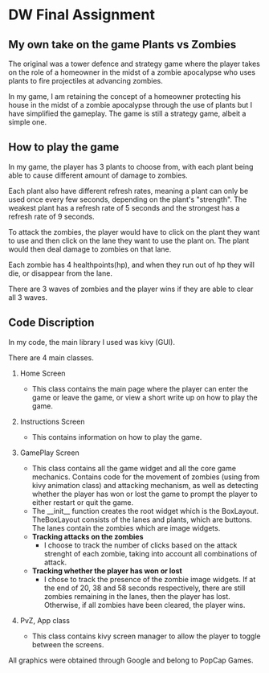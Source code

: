 # DW Final Assignment

## My own take on the game Plants vs Zombies

The original was a tower defence and strategy game where the player takes on the role of a homeowner in the midst of a zombie apocalypse who uses plants to fire projectiles at advancing zombies.

In my game, I am retaining the concept of a homeowner protecting his house in the midst of a zombie apocalypse through the use of plants but I have simplified the gameplay. The game is still a strategy game, albeit a simple one.

## How to play the game

In my game, the player has 3 plants to choose from, with each plant being able to cause different amount of damage to zombies.

Each plant also have different refresh rates, meaning a plant can only be used once every few seconds, depending on the plant's "strength". The weakest plant has a refresh rate of 5 seconds and the strongest has a refresh rate of 9 seconds.

To attack the zombies, the player would have to click on the plant they want to use and then click on the lane they want to use the plant on. The plant would then deal damage to zombies on that lane.

Each zombie has 4 healthpoints(hp), and when they run out of hp they will die, or disappear from the lane.

There are 3 waves of zombies and the player wins if they are able to clear all 3 waves.

## Code Discription

In my code, the main library I used was kivy (GUI).

There are 4 main classes.

1. Home Screen
    - This class contains the main page where the player can enter the game or leave the game, or view a short write up on how to play the game.

2. Instructions Screen
    - This contains information on how to play the game.

3. GamePlay Screen
    - This class contains all the game widget and all the core game mechanics. Contains code for the movement of zombies (using from kivy animation class) and attacking mechanism, as well as detecting whether the player has won or lost the game to prompt the player to either restart or quit the game.
    - The \_\_init__ function creates the root widget which is the BoxLayout. TheBoxLayout consists of the lanes and plants, which are buttons. The lanes contain the zombies which are image widgets.
    - __Tracking attacks on the zombies__
        - I choose to track the number of clicks based on the attack strenght of each zombie, taking into account all combinations of attack.
    - __Tracking whether the player has won or lost__
        - I chose to track the presence of the zombie image widgets. If at the end of 20, 38 and 58 seconds respectively, there are still zombies remaining in the lanes, then the player has lost. Otherwise, if all zombies have been cleared, the player wins.

4. PvZ, App class
    - This class contains kivy screen manager to allow the player to toggle between the screens.

All graphics were obtained through Google and belong to PopCap Games.
